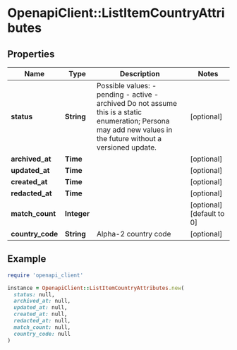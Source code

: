 # OpenapiClient::ListItemCountryAttributes

## Properties

| Name | Type | Description | Notes |
| ---- | ---- | ----------- | ----- |
| **status** | **String** | Possible values: - pending - active - archived  Do not assume this is a static enumeration; Persona may add new values in the future without a versioned update. | [optional] |
| **archived_at** | **Time** |  | [optional] |
| **updated_at** | **Time** |  | [optional] |
| **created_at** | **Time** |  | [optional] |
| **redacted_at** | **Time** |  | [optional] |
| **match_count** | **Integer** |  | [optional][default to 0] |
| **country_code** | **String** | Alpha-2 country code | [optional] |

## Example

```ruby
require 'openapi_client'

instance = OpenapiClient::ListItemCountryAttributes.new(
  status: null,
  archived_at: null,
  updated_at: null,
  created_at: null,
  redacted_at: null,
  match_count: null,
  country_code: null
)
```

